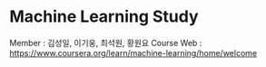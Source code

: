 # Machine Learning Study
Member : 김성일, 이기웅, 최석원, 황원요
Course Web : https://www.coursera.org/learn/machine-learning/home/welcome
